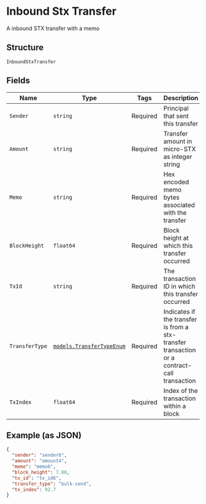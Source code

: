 # Inbound Stx Transfer

A inbound STX transfer with a memo

## Structure

`InboundStxTransfer`

## Fields

| Name           | Type                                                                | Tags     | Description                                                                                 |
| -------------- | ------------------------------------------------------------------- | -------- | ------------------------------------------------------------------------------------------- |
| `Sender`       | `string`                                                            | Required | Principal that sent this transfer                                                           |
| `Amount`       | `string`                                                            | Required | Transfer amount in micro-STX as integer string                                              |
| `Memo`         | `string`                                                            | Required | Hex encoded memo bytes associated with the transfer                                         |
| `BlockHeight`  | `float64`                                                           | Required | Block height at which this transfer occurred                                                |
| `TxId`         | `string`                                                            | Required | The transaction ID in which this transfer occurred                                          |
| `TransferType` | [`models.TransferTypeEnum`](../../doc/models/transfer-type-enum.md) | Required | Indicates if the transfer is from a stx-transfer transaction or a contract-call transaction |
| `TxIndex`      | `float64`                                                           | Required | Index of the transaction within a block                                                     |

## Example (as JSON)

```json
{
  "sender": "sender6",
  "amount": "amount4",
  "memo": "memo6",
  "block_height": 7.88,
  "tx_id": "tx_id6",
  "transfer_type": "bulk-send",
  "tx_index": 92.7
}
```
